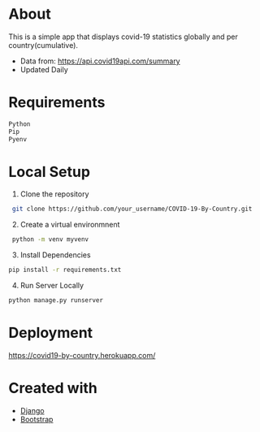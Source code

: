 # About
This is a simple app that displays covid-19 statistics globally and per country(cumulative). 
  * Data from: https://api.covid19api.com/summary
  * Updated Daily 
  
# Requirements
```bash
Python
Pip
Pyenv
```
 
  
# Local Setup
1. Clone the repository
  ```bash
   git clone https://github.com/your_username/COVID-19-By-Country.git
  ```
2. Create a virtual environmnent
  ```bash
   python -m venv myvenv
  ```
 3. Install Dependencies
   ```bash
   pip install -r requirements.txt
  ```
 4. Run Server Locally
   ```bash
   python manage.py runserver 
  ```
  
  # Deployment
  https://covid19-by-country.herokuapp.com/
  
  
  # Created with
* [Django](https://www.djangoproject.com/)
* [Bootstrap](https://getbootstrap.com/)

  
